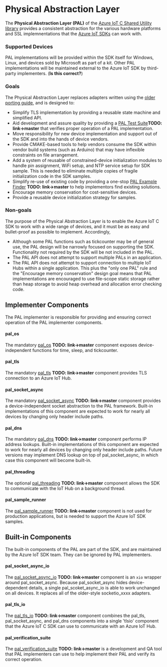 # Physical Abstraction Layer

The **Physical Abstraction Layer (PAL)** of the 
[Azure IoT C Shared Utility library](https://github.com/Azure/azure-c-shared-utility/tree/master) 
provides a consistent abstraction for the various hardware platforms and SSL implemnentations that the 
[Azure IoT SDKs](https://github.com/Azure/azure-iot-sdks) can work with.

### Supported Devices

PAL implementations will be provided within the SDK itself for Windows, Linux, and devices sold by Microsoft as part of a kit. Other PAL implementations will be maintained external to the Azure IoT SDK by third-party implementers. (**Is this correct?**)

### Goals
The Physical Abstraction Layer replaces adapters written using the [older porting guide](https://github.com/Azure/azure-c-shared-utility/blob/master/doc/porting_guide.md), and is designed to:

* Simplify TLS implementation by providing a reusable state machine and simplified API.
* Aid development and assure quality by providing a [PAL Test Suite](https://github.com/Azure/azure-c-shared-utility/blob/pal/pal/tests/README.md)**TODO: link->master** that verifies proper operation of a PAL implementation.
* Move responsibility for new device implementation and support out of the SDK and into the hands of device vendors.
* Provide CMAKE-based tools to help vendors consume the SDK within vendor build systems (such as Arduino) that may have inflexible constraints on file arrangement.
* Add a system of reusable of constrained-device initialization modules to handle pin assignment, WiFi setup, and NTP service setup for SDK sample. This is needed to eliminate multiple copies of fragile initialization code in the SDK samples.
* Simplify re-use of existing code by providing a one-stop [PAL Example Finder](https://github.com/Azure/azure-c-shared-utility/blob/pal/pal/docs/example_finder.md) **TODO: link->master** to help implementors find existing solutions.
* Encourage memory conservation for cost-sensitive devices.
* Provide a reusable device initialization strategy for samples. 

### Non-goals
The purpose of the Physical Abstraction Layer is to enable the Azure IoT C SDK to work with a wide range of devices, and it must be as easy and bullet-proof as possible to implement. Accordingly,

* Although some PAL functions such as tickcounter may be of general use, the PAL design will be narrowly focused on supporting the SDK. Functionality not required by the SDK will be not included in the PAL.
* The PAL API does not attempt to support multiple PALs in an application.
* The PAL API does not attempt to support connection to multiple IoT Hubs within a single application. This plus the "only one PAL" rule and the "Encourage memory conservation" design goal means that PAL implementations are encouraged to use file-scope static storage rather than heap storage to avoid heap overhead and allocation error checking code.

## Implementer Components

The PAL implementer is responsible for providing and ensuring correct operation of the PAL implementer components.

#### pal_os

The mandatory [pal_os](https://github.com/Azure/azure-c-shared-utility/blob/pal/pal/docs/pal_os.md) **TODO: link->master** component exposes device-independent functions for time, sleep, and tickcounter. 

#### pal_tls

The mandatory [pal_tls](https://github.com/Azure/azure-c-shared-utility/blob/pal/pal/docs/pal_tls.md) **TODO: link->master** component provides TLS connection to an Azure IoT Hub.

#### pal_socket_async

The mandatory [pal_socket_async](https://github.com/Azure/azure-c-shared-utility/blob/pal/pal/docs/pal_socket_async.md) **TODO: link->master** component provides a device-independent socket abstraction to the PAL framework. Built-in implementations of this component are expected to work for nearly all devices by changing only header include paths.

#### pal_dns

The mandatory [pal_dns](https://github.com/Azure/azure-c-shared-utility/blob/pal/pal/docs/pal_dns.md) **TODO: link->master** component performs IP address lookups. Built-in implementations of this component are expected to work for nearly all devices by changing only header include paths. Future versions may implement DNS lookup on top of pal_socket_async, in which case this component will become built-in.

#### pal_threading

The optional [pal_threading](https://github.com/Azure/azure-c-shared-utility/blob/pal/pal/docs/pal_threading.md) **TODO: link->master** component allows the SDK to communicate with the IoT Hub on a background thread. 

#### pal_sample_runner

The [pal_sample_runner](https://github.com/Azure/azure-c-shared-utility/blob/pal/pal/docs/pal_sample_runner.md) **TODO: link->master** component is not used for production applications, but is needed to support the Azure IoT SDK samples.

## Built-in Components

The built-in components of the PAL are part of the SDK, and are maintained by the Azure IoT SDK team. They can be ignored by PAL implementers.

#### pal_socket_async_io

The [pal_socket_async_io](https://github.com/Azure/azure-c-shared-utility/blob/pal/pal/docs/pal_socket_async_io.md) **TODO: link->master** component is an `xio` wrapper around pal_socket_async. Because pal_socket_async hides device-dependent details, a single pal_scoket_async_io is able to work unchanged on all devices. It replaces all of the older-style socketio_xxxx adapters.

#### pal_tls_io

The [pal_tls_io](https://github.com/Azure/azure-c-shared-utility/blob/pal/pal/docs/pal_tls_io.md) **TODO: link->master** component combines the pal_tls, pal_socket_async, and pal_dns components into a single 'tlsio' component that the Azure IoT C SDK can use to communicate with an Azure IoT Hub.

#### pal_verification_suite

The [pal_verification_suite](https://github.com/Azure/azure-c-shared-utility/blob/pal/pal/docs/pal_verification_suite.md) **TODO: link->master** is a development and QA tool that PAL implementers can use to help implement their PAL and verify its correct operation.
